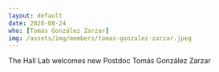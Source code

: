 ```yaml
---
layout: default
date: 2020-08-24
who: [Tomás González Zarzar]
img: /assets/img/members/tomas-gonzalez-zarzar.jpeg
---
```


The Hall Lab welcomes new Postdoc Tomás González Zarzar